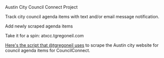 Austin City Council Connect Project

Track city council agenda items with text and/or email message notification.

Add newly scraped agenda items

Take it for a spin:  atxcc.tgregoneil.com

<a href="https://gist.github.com/mscarey/25e3bc446792019552ad">Here's the script that @tgregoneil uses</a> to scrape the Austin city website for council agenda items for CouncilConnect.
